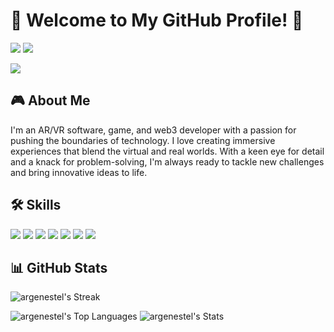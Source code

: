 # 🚀 Welcome to My GitHub Profile! 🌌

[![](https://img.shields.io/badge/GitHub-100000?style=for-the-badge&logo=github&logoColor=white)](https://github.com/argenestel)
[![](https://img.shields.io/badge/Twitter-1DA1F2?style=for-the-badge&logo=twitter&logoColor=white)](https://twitter.com/0xArpitg)

![](https://media.giphy.com/media/f3iwJFOVOwuy7K6FFw/giphy.gif)

## 🎮 About Me

I'm an AR/VR software, game, and web3 developer with a passion for pushing the boundaries of technology. I love creating immersive experiences that blend the virtual and real worlds. With a keen eye for detail and a knack for problem-solving, I'm always ready to tackle new challenges and bring innovative ideas to life.

## 🛠️ Skills

![](https://img.shields.io/badge/Unity-100000?style=for-the-badge&logo=unity&logoColor=white)
![](https://img.shields.io/badge/Unreal_Engine-313131?style=for-the-badge&logo=unreal-engine&logoColor=white)
![](https://img.shields.io/badge/C%2B%2B-00599C?style=for-the-badge&logo=c%2B%2B&logoColor=white)
![](https://img.shields.io/badge/C%23-239120?style=for-the-badge&logo=c-sharp&logoColor=white)
![](https://img.shields.io/badge/Solidity-363636?style=for-the-badge&logo=solidity&logoColor=white)
![](https://img.shields.io/badge/JavaScript-F7DF1E?style=for-the-badge&logo=javascript&logoColor=black)
![](https://img.shields.io/badge/Three.js-000000?style=for-the-badge&logo=three.js&logoColor=white)

## 📊 GitHub Stats

![argenestel's Streak](https://github-readme-streak-stats.herokuapp.com/?user=argenestel&theme=dracula&hide_border=false)

![argenestel's Top Languages](https://github-readme-stats.vercel.app/api/top-langs/?username=argenestel&theme=dracula&show_icons=true&hide_border=false&layout=compact)
![argenestel's Stats](https://github-readme-stats.vercel.app/api?username=argenestel&theme=dark&show_icons=true&hide_border=true&count_private=true)
